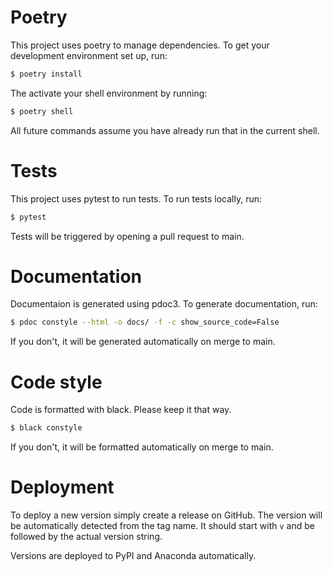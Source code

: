# Poetry

This project uses poetry to manage dependencies. To get your development environment set up, run:

```sh
$ poetry install
```

The activate your shell environment by running:

```sh
$ poetry shell
```

All future commands assume you have already run that in the current shell.

# Tests

This project uses pytest to run tests. To run tests locally, run:

```sh
$ pytest
```

Tests will be triggered by opening a pull request to main.

# Documentation

Documentaion is generated using pdoc3. To generate documentation, run:

```sh
$ pdoc constyle --html -o docs/ -f -c show_source_code=False
```

If you don't, it will be generated automatically on merge to main.

# Code style

Code is formatted with black. Please keep it that way.

```sh
$ black constyle
```

If you don't, it will be formatted automatically on merge to main.

# Deployment

To deploy a new version simply create a release on GitHub. The version will be automatically detected from the tag name. It should start with `v` and be followed by the actual version string.

Versions are deployed to PyPI and Anaconda automatically.